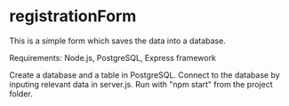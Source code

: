 # registrationForm

This is a simple form which saves the data into a database.

Requirements: Node.js, PostgreSQL, Express framework

Create a database and a table in PostgreSQL.
Connect to the database by inputing relevant data in server.js.
Run with "npm start" from the project folder.
